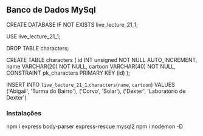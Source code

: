 ## Banco de Dados MySql

CREATE DATABASE IF NOT EXISTS live_lecture_21_1;

USE live_lecture_21_1;

DROP TABLE characters;

CREATE TABLE characters (
	id INT unsigned NOT NULL AUTO_INCREMENT,
    name VARCHAR(20) NOT NULL,
    cartoon VARCHAR(40) NOT NULL,
    CONSTRAINT pk_characters PRIMARY KEY (id)
);	

INSERT INTO `live_lecture_21_1`.`characters`(`name`, `cartoon`) 
VALUES ('Abigail', 'Turma do Bairro'),
('Corvo', 'Solar'),
('Dexter', 'Laboratório de Dexter')


### Instalações

npm i express body-parser express-rescue mysql2
npm i nodemon -D
